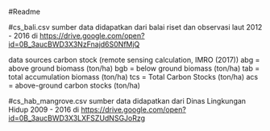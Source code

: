 #Readme

#cs_bali.csv
sumber data didapatkan dari balai riset dan observasi laut 2012 - 2016 di https://drive.google.com/open?id=0B_3aucBWD3X3NzFnajd6S0NfMjQ

data sources carbon stock (remote sensing calculation, IMRO (2017))
abg = above ground biomass (ton/ha)
bgb = below ground biomass (ton/ha)
tab = total accumulation biomass (ton/ha)
tcs = Total Carbon Stocks (ton/ha)
acs = above-ground carbon stocks (ton/ha)

#cs_hab_mangrove.csv
sumber data didapatkan dari Dinas Lingkungan Hidup 2009 - 2016 di https://drive.google.com/open?id=0B_3aucBWD3X3LXFSZUdNSGJoRzg

